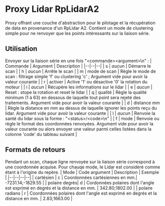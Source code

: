 # Proxy Lidar RpLidarA2
Proxy offrant une couche d'abstraction pour le pilotage et la récupération de data en provenance d'un RpLidar A2.
Contient un mode de clustering simple pour ne renvoyer que les points intéressants sur la liaison série.

## Utilisation
Envoyer sur la liaison série en une fois "\<commande>\<argument>\n" :
| Commande | Argument | Description |
|--|--|--|
| s | *aucun* | Démarre le scan |
| h | *aucun* | Arrête le scan |
| m | mode de scan | Règle le mode de scan : filtrage simple 'f' ou clustering 'c' ; Argument vide pour avoir la valeur courante |
| r | activer | Active '1' ou désactive '0' la rotation du moteur |
| i | *aucun* | Récupère les informations sur le lidar |
| e | *aucun* | Reset : stope la rotation et reset le lidar |
| q | qualité | Règle la qualité minimum (1 à 63) en dessous de laquelle tout point sera rejeté des traitements. Argument vide pour avoir la valeur courante |
| d | distance mm | Règle la distance en mm au dessus de laquelle ignorer les points reçu du lidar. Argument vide pour avoir la valeur courante |
| l | *aucun* | Renvoie la santé du lidar sous la forme : "\<status>/\<code>\n"  |
| f | mode | Renvoie ou règle le format des coordonnées renvoyées. Argument vide pour avoir la valeur courante ou alors envoyer une valeur parmi celles listées dans la colonne 'code' du tableau suivant |

## Formats de retours
Pendant un scan, chaque ligne renvoyée sur la liaison série correspond à une coordonnée acquise.
Pour chauqe mode, le Lidar est considéré comme étant à l'origine du repère.
| Mode | Code argument | Description | Exemple |
|--|--|--|--|
| cartésien | c | Coordonnées cartésiennes en mm.| -7231.14;-1829.55 |
| polaire degrés| d | Cordonnées polaires dont l'angle est exprimé en degrés et la distance en mm. | 342.80;1802.00 |
| polaire radians | r | Coordonnées polaires dont l'angle est exprimé en degrés et la distance en mm. | 2.83;1663.00 |